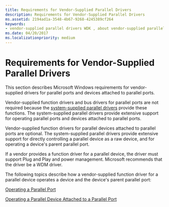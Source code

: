 ```yaml
---
title: Requirements for Vendor-Supplied Parallel Drivers
description: Requirements for Vendor-Supplied Parallel Drivers
ms.assetid: 2194ad1a-3548-4b67-9268-4245389cf264
keywords:
- vendor-supplied parallel drivers WDK , about vendor-supplied parallel drivers
ms.date: 04/20/2017
ms.localizationpriority: medium
---
```


# Requirements for Vendor-Supplied Parallel Drivers





This section describes Microsoft Windows requirements for vendor-supplied drivers for parallel ports and devices attached to parallel ports.

Vendor-supplied function drivers and bus drivers for parallel ports are not required because the [system-supplied parallel drivers](system-supplied-parallel-drivers.md) provide these functions. The system-supplied parallel drivers provide extensive support for operating parallel ports and devices attached to parallel ports.

Vendor-supplied function drivers for parallel devices attached to parallel ports are optional. The system-supplied parallel drivers provide extensive support for directly controlling a parallel device as a raw device, and for operating a device's parent parallel port.

If a vendor provides a function driver for a parallel device, the driver must support Plug and Play and power management. Microsoft recommends that the driver be a WDM driver.

The following topics describe how a vendor-supplied function driver for a parallel device operates a device and the device's parent parallel port:

[Operating a Parallel Port](operating-a-parallel-port.md)

[Operating a Parallel Device Attached to a Parallel Port](operating-a-parallel-device-attached-to-a-parallel-port.md)

 

 




